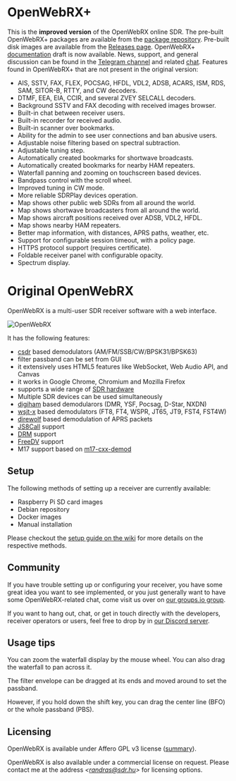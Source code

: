 OpenWebRX+
=========

This is the **improved version** of the OpenWebRX online SDR. The pre-built OpenWebRX+ packages are available from the [package repository](https://luarvique.github.io/ppa/). Pre-built disk images are available from the [Releases page](https://github.com/luarvique/openwebrx/releases). OpenWebRX+ [documentation](https://fms.komkon.org/OWRX/) draft is now available. News, support, and general discussion can be found in the [Telegram channel](https://t.me/openwebrx) and related [chat](https://t.me/openwebrx_chat). Features found in OpenWebRX+ that are not present in the original version:
* AIS, SSTV, FAX, FLEX, POCSAG, HFDL, VDL2, ADSB, ACARS, ISM, RDS, SAM, SITOR-B, RTTY, and CW decoders.
* DTMF, EEA, EIA, CCIR, and several ZVEY SELCALL decoders.
* Background SSTV and FAX decoding with received images browser.
* Built-in chat between receiver users.
* Built-in recorder for received audio.
* Built-in scanner over bookmarks.
* Ability for the admin to see user connections and ban abusive users.
* Adjustable noise filtering based on spectral subtraction.
* Adjustable tuning step.
* Automatically created bookmarks for shortwave broadcasts.
* Automatically created bookmarks for nearby HAM repeaters.
* Waterfall panning and zooming on touchscreen based devices.
* Bandpass control with the scroll wheel.
* Improved tuning in CW mode.
* More reliable SDRPlay devices operation.
* Map shows other public web SDRs from all around the world.
* Map shows shortwave broadcasters from all around the world.
* Map shows aircraft positions received over ADSB, VDL2, HFDL.
* Map shows nearby HAM repeaters.
* Better map information, with distances, APRS paths, weather, etc.
* Support for configurable session timeout, with a policy page.
* HTTPS protocol support (requires certificate).
* Foldable receiver panel with configurable opacity.
* Spectrum display.

Original OpenWebRX
=========

OpenWebRX is a multi-user SDR receiver software with a web interface.

![OpenWebRX](https://www.openwebrx.de/gfx/openwebrx-screenshot.png)

It has the following features:

- [csdr](https://github.com/jketterl/csdr) based demodulators (AM/FM/SSB/CW/BPSK31/BPSK63)
- filter passband can be set from GUI
- it extensively uses HTML5 features like WebSocket, Web Audio API, and Canvas
- it works in Google Chrome, Chromium and Mozilla Firefox
- supports a wide range of [SDR hardware](https://github.com/jketterl/openwebrx/wiki/Supported-Hardware#sdr-devices)
- Multiple SDR devices can be used simultaneously
- [digiham](https://github.com/jketterl/digiham) based demodularors (DMR, YSF, Pocsag, D-Star, NXDN)
- [wsjt-x](https://wsjt.sourceforge.io/) based demodulators (FT8, FT4, WSPR, JT65, JT9, FST4,
  FST4W)
- [direwolf](https://github.com/wb2osz/direwolf) based demodulation of APRS packets
- [JS8Call](http://js8call.com/) support
- [DRM](https://github.com/jketterl/openwebrx/wiki/DRM-demodulator-notes) support
- [FreeDV](https://github.com/jketterl/openwebrx/wiki/FreeDV-demodulator-notes) support
- M17 support based on [m17-cxx-demod](https://github.com/mobilinkd/m17-cxx-demod)

## Setup

The following methods of setting up a receiver are currently available:

- Raspberry Pi SD card images
- Debian repository
- Docker images
- Manual installation

Please checkout the [setup guide on the wiki](https://github.com/jketterl/openwebrx/wiki/Setup-Guide) for more details
on the respective methods.

## Community

If you have trouble setting up or configuring your receiver, you have some great idea you want to see implemented, or
you just generally want to have some OpenWebRX-related chat, come visit us over on
[our groups.io group](https://groups.io/g/openwebrx).

If you want to hang out, chat, or get in touch directly with the developers, receiver operators or users, feel free to
drop by in [our Discord server](https://discord.gg/gnE9hPz).

## Usage tips

You can zoom the waterfall display by the mouse wheel. You can also drag the waterfall to pan across it.

The filter envelope can be dragged at its ends and moved around to set the passband.

However, if you hold down the shift key, you can drag the center line (BFO) or the whole passband (PBS).

## Licensing

OpenWebRX is available under Affero GPL v3 license
([summary](https://tldrlegal.com/license/gnu-affero-general-public-license-v3-(agpl-3.0))).

OpenWebRX is also available under a commercial license on request. Please contact me at the address
*&lt;randras@sdr.hu&gt;* for licensing options. 
